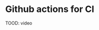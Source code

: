 # Github actions for CI

TOOD: video

<!-- <a href="https://youtu.be/3_ZZ80Symjc" target="_blank">
  <img src="https://github.com/kokchun/assets/blob/main/python_videos/packaging.png?raw=true" alt="course structure" width="600">
</a> -->
